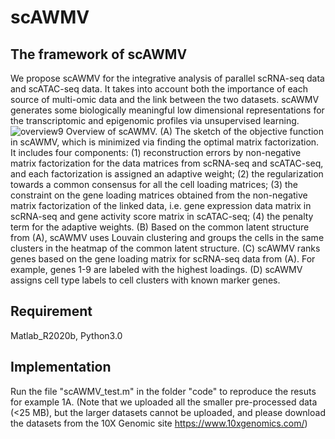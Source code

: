 # scAWMV 
## The framework of scAWMV
We propose scAWMV for the integrative analysis of parallel scRNA-seq data and scATAC-seq data. It takes into account both the importance of each source of multi-omic data and the link between the two datasets. scAWMV generates some biologically meaningful low dimensional representations for the transcriptomic and epigenomic profiles via unsupervised learning. 
![overview9](https://user-images.githubusercontent.com/55469380/169675837-d2a0a069-ea74-4e77-b1a6-44d0ff033edb.jpeg)
Overview of scAWMV. (A) The sketch of the objective function in scAWMV, which is minimized via finding the optimal matrix factorization. It includes four components: (1) reconstruction errors by non-negative matrix factorization for the data matrices from scRNA-seq and scATAC-seq, and each factorization is assigned an adaptive weight; (2) the regularization towards a common consensus for all the cell loading matrices; (3) the constraint on the gene loading matrices obtained from the non-negative matrix factorization of the linked data, i.e. gene expression data matrix in scRNA-seq and gene activity score matrix in scATAC-seq; (4) the penalty term for the adaptive weights. (B) Based on the common latent structure from (A), scAWMV uses Louvain clustering and groups the cells in the same clusters in the heatmap of the common latent structure. (C) scAWMV ranks genes based on the gene loading matrix for scRNA-seq data from (A). For example,  genes 1-9 are labeled with the highest loadings. (D) scAWMV assigns cell type labels to cell clusters with known marker genes.
## Requirement
Matlab_R2020b, Python3.0
## Implementation
Run the file "scAWMV_test.m" in the folder "code" to reproduce the resuts for example 1A. (Note that we uploaded all the smaller pre-processed data (<25 MB), but the larger datasets cannot be uploaded, and please download the datasets from the 10X Genomic site https://www.10xgenomics.com/)
